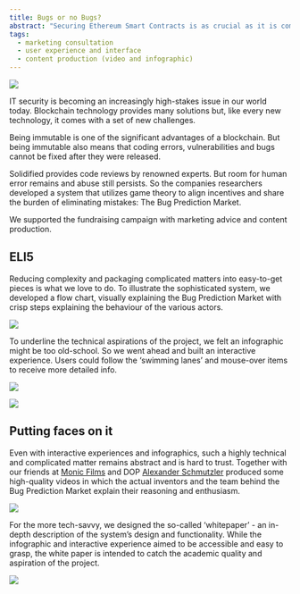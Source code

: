 ```yaml
---
title: Bugs or no Bugs?
abstract: "Securing Ethereum Smart Contracts is as crucial as it is complicated. overnice developed a set of items from company videos to infographics for <strong>Solidified</strong>."
tags:
  - marketing consultation
  - user experience and interface
  - content production (video and infographic)
---
```

![](/cases/creative_solidified/hero.png)

IT security is becoming an increasingly high-stakes issue in our world today. Blockchain technology provides many solutions but, like every new technology, it comes with a set of new challenges.

Being immutable is one of the significant advantages of a blockchain. But being immutable also means that coding errors, vulnerabilities and bugs cannot be fixed after they were released. 

Solidified provides code reviews by renowned experts. But room for human error remains and abuse still persists. So the companies researchers developed a system that utilizes game theory to align incentives and share the burden of eliminating mistakes: The Bug Prediction Market. 

We supported the fundraising campaign with marketing advice and content production.

## ELI5
Reducing complexity and packaging complicated matters into easy-to-get pieces is what we love to do. To illustrate the sophisticated system, we developed a flow chart, visually explaining the Bug Prediction Market with crisp steps explaining the behaviour of the various actors.

![](/cases/creative_solidified/infographic.jpg)

To underline the technical aspirations of the project, we felt an infographic might be too old-school. So we went ahead and built an interactive experience. Users could follow the ‘swimming lanes’ and mouse-over items to receive more detailed info.

![](/cases/creative_solidified/micrositesketch.jpg)

![](/cases/creative_solidified/microsite.png)

## Putting faces on it
Even with interactive experiences and infographics, such a highly technical and complicated matter remains abstract and is hard to trust. Together with our friends at [Monic Films](https://www.monicfilms.de) and DOP [Alexander Schmutzler](https://alxschmtzlr.com/) produced some high-quality videos in which the actual inventors and the team behind the Bug Prediction Market explain their reasoning and enthusiasm.

![](https://www.youtube.com/watch?v=4yG8C_dJcZg)

For the more tech-savvy, we designed the so-called ‘whitepaper’ - an in-depth description of the system’s design and functionality. While the infographic and interactive experience aimed to be accessible and easy to grasp, the white paper is intended to catch the academic quality and aspiration of the project.

![](/cases/creative_solidified/whitepaper_bpm.png)
